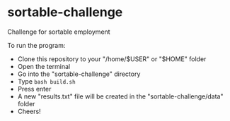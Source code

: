 # sortable-challenge
Challenge for sortable employment

To run the program:
* Clone this repository to your "/home/$USER" or "$HOME" folder
* Open the terminal
* Go into the "sortable-challenge" directory
* Type `bash build.sh`
* Press enter
* A new "results.txt" file will be created in the "sortable-challenge/data" folder
* Cheers!
